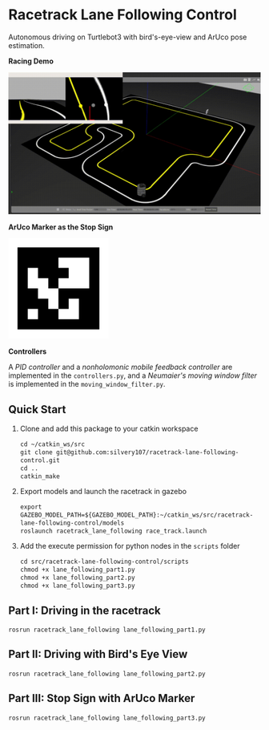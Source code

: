 # Racetrack Lane Following Control
Autonomous driving on Turtlebot3 with bird's-eye-view and ArUco pose estimation.

**Racing Demo**

<img src="images/demo.gif" width="700">


**ArUco Marker as the Stop Sign**

<img src="images/traffic_parking.png" width="200">

**Controllers**

A *PID controller* and a *nonholomonic mobile feedback controller* are implemented in the `controllers.py`, and a *Neumaier's moving window filter* is implemented in the `moving_window_filter.py`. 

## Quick Start

1. Clone and add this package to your catkin workspace
    ```
    cd ~/catkin_ws/src
    git clone git@github.com:silvery107/racetrack-lane-following-control.git
    cd ..
    catkin_make
    ```

2. Export models and launch the racetrack in gazebo
    ```   
    export GAZEBO_MODEL_PATH=${GAZEBO_MODEL_PATH}:~/catkin_ws/src/racetrack-lane-following-control/models
    roslaunch racetrack_lane_following race_track.launch
    ```

3. Add the execute permission for python nodes in the `scripts` folder

    ```
    cd src/racetrack-lane-following-control/scripts
    chmod +x lane_following_part1.py
    chmod +x lane_following_part2.py
    chmod +x lane_following_part3.py
    ```

## Part I: Driving in the racetrack

```
rosrun racetrack_lane_following lane_following_part1.py
```

## Part II: Driving with Bird's Eye View

```
rosrun racetrack_lane_following lane_following_part2.py
```

## Part III: Stop Sign with ArUco Marker

```
rosrun racetrack_lane_following lane_following_part3.py
```

